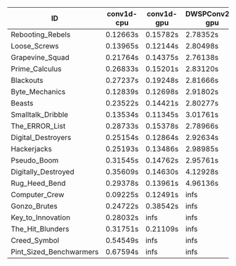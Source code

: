 |ID|conv1d-cpu|conv1d-gpu|DWSPConv2D-gpu|gemm-gpu|avg|
|-|-|-|-|-|-|
|Rebooting_Rebels|0.12663s|0.15782s|2.78352s|1.69458s|1.19064s|
|Loose_Screws|0.13965s|0.12144s|2.80498s|1.76038s|1.20661s|
|Grapevine_Squad|0.21764s|0.14375s|2.76138s|1.73335s|1.21403s|
|Prime_Calculus|0.26833s|0.15201s|2.83120s|1.69391s|1.23636s|
|Blackouts|0.27237s|0.19248s|2.81666s|1.70957s|1.24777s|
|Byte_Mechanics|0.12839s|0.12698s|2.91802s|1.87810s|1.26287s|
|Beasts|0.23522s|0.14421s|2.80277s|1.88439s|1.26665s|
|Smalltalk_Dribble|0.13534s|0.11345s|3.01761s|1.86994s|1.28408s|
|The_ERROR_List|0.28733s|0.15378s|2.78966s|1.91104s|1.28545s|
|Digital_Destroyers|0.25154s|0.12864s|2.92634s|1.86810s|1.29365s|
|Hackerjacks|0.25193s|0.13486s|2.98985s|1.90784s|1.32112s|
|Pseudo_Boom|0.31545s|0.14762s|2.95761s|1.86890s|1.32240s|
|Digitally_Destroyed|0.35609s|0.14630s|4.12928s|2.51579s|1.78687s|
|Rug_Heed_Bend|0.29378s|0.13961s|4.96136s|4.33631s|2.43276s|
|Computer_Crew|0.09225s|0.12491s|infs|4.38816s|infs|
|Gonzo_Brutes|0.24722s|0.38542s|infs|4.31137s|infs|
|Key_to_Innovation|0.28032s|infs|infs|2.49165s|infs|
|The_Hit_Blunders|0.31751s|0.21109s|infs|1.91075s|infs|
|Creed_Symbol|0.54549s|infs|infs|4.39304s|infs|
|Pint_Sized_Benchwarmers|0.67594s|infs|infs|4.41127s|infs|
